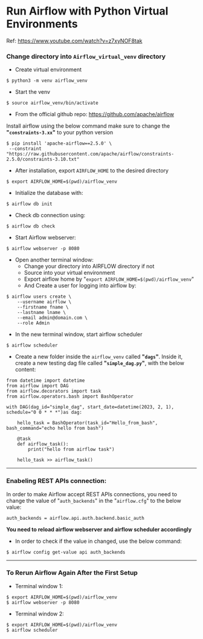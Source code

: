 # Run Airflow with Python Virtual Environments
Ref: https://www.youtube.com/watch?v=z7xyNOF8tak


### Change directory into `Airflow_virtual_venv` directory

* Create virtual environment
```
$ python3 -m venv airflow_venv
```

* Start the venv
```
$ source airflow_venv/bin/activate
```

* From the official github repo:
https://github.com/apache/airflow

Install airflow using the below command
make sure to change the **"`constraints-3.xx`"** to your python version
```
$ pip install 'apache-airflow==2.5.0' \
 --constraint "https://raw.githubusercontent.com/apache/airflow/constraints-2.5.0/constraints-3.10.txt"
 ```

* After installation, export `AIRFLOW_HOME` to the desired directory
```
$ export AIRFLOW_HOME=$(pwd)/airflow_venv
```

* Initialize the database with:
```
$ airflow db init
```

* Check db connection using:
```
$ airflow db check
```

* Start Airflow webserver:
```
$ airflow webserver -p 8080
```

* Open another terminal window: 
    * Change your directory into AIRFLOW directory if not
    * Source into your virtual environment
    * Export airflow home by "`export AIRFLOW_HOME=$(pwd)/airflow_venv`"
    * And Create a user for logging into airflow by:
```
$ airflow users create \
    --username airflow \
    --firstname fname \
    --lastname lname \
    --email admin@domain.com \
    --role Admin
```

* In the new terminal window, start airflow scheduler
```
$ airflow scheduler
```

* Create a new folder inside the `airflow_venv` called **"`dags`"**. Inside it, create a new testing dag file called **"`simple_dag.py`"**, with the below content:
```
from datetime import datetime
from airflow import DAG
from airflow.decorators import task
from airflow.operators.bash import BashOperator

with DAG(dag_id="simple_dag", start_date=datetime(2023, 2, 1), schedule="0 0 * * *")as dag:

    hello_task = BashOperator(task_id="Hello_from_bash", bash_command="echo hello from bash")

    @task
    def airflow_task():
        print("hello from airflow task")

    hello_task >> airflow_task()
```

****
### **Enabeling REST APIs connection:**
In order to make Airflow accept REST APIs connections, you need to change the value of "`auth_backends`" in the "`airflow.cfg`" to the below value:

```
auth_backends = airflow.api.auth.backend.basic_auth
```
**You need to reload airflow webserver and airflow scheduler accordingly**

* In order to check if the value in changed, use the below command:
```
$ airflow config get-value api auth_backends
```

****

### **To Rerun Airflow Again After the First Setup**
* Terminal window 1:
```
$ export AIRFLOW_HOME=$(pwd)/airflow_venv
$ airflow webserver -p 8080
```
* Terminal window 2:
```
$ export AIRFLOW_HOME=$(pwd)/airflow_venv
$ airflow scheduler
```
